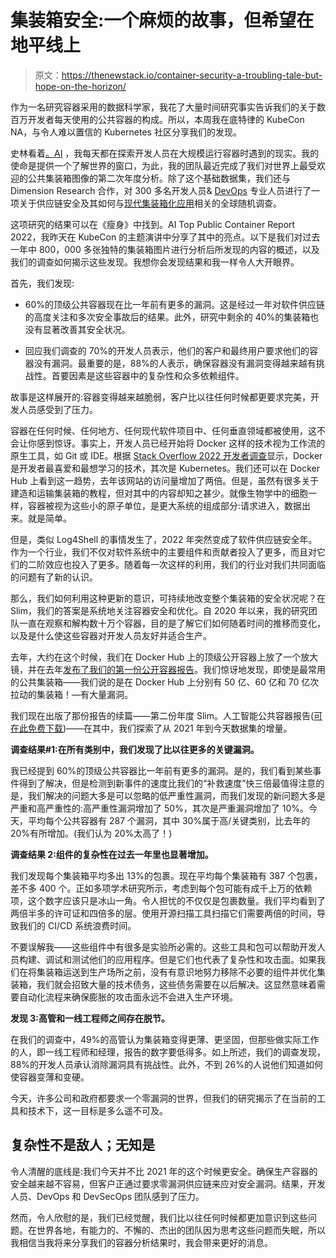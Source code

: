 # 集装箱安全:一个麻烦的故事，但希望在地平线上

> 原文：<https://thenewstack.io/container-security-a-troubling-tale-but-hope-on-the-horizon/>

作为一名研究容器采用的数据科学家，我花了大量时间研究事实告诉我们的关于数百万开发者每天使用的公共容器的构成。所以，本周我在底特律的 KubeCon NA，与令人难以置信的 Kubernetes 社区分享我们的发现。

史林看着[。AI](https://www.slim.ai/) ，我每天都在探索开发人员在大规模运行容器时遇到的现实。我的使命是提供一个了解世界的窗口，为此，我的团队最近完成了我们对世界上最受欢迎的公共集装箱图像的第二次年度分析。除了这个基础数据集，我们还与 Dimension Research 合作，对 300 多名开发人员& [DevOps](https://thenewstack.io/category/devops/) 专业人员进行了一项关于供应链安全及其如何与[现代集装箱化应用](https://thenewstack.io/category/containers/)相关的全球随机调查。

这项研究的结果可以在《瘦身》中找到。AI Top Public Container Report 2022，我昨天在 KubeCon 的主题演讲中分享了其中的亮点。以下是我们对过去一年中 800，000 多张独特的集装箱图片进行分析后所发现的内容的概述，以及我们的调查如何揭示这些发现。我想你会发现结果和我一样令人大开眼界。

首先，我们发现:

*   60%的顶级公共容器现在比一年前有更多的漏洞。这是经过一年对软件供应链的高度关注和多次安全事故后的结果。此外，研究中剩余的 40%的集装箱也没有显著改善其安全状况。

*   回应我们调查的 70%的开发人员表示，他们的客户和最终用户要求他们的容器没有漏洞。最重要的是，88%的人表示，确保容器没有漏洞变得越来越有挑战性。首要因素是这些容器中的复杂性和众多依赖组件。

故事是这样展开的:容器变得越来越脆弱，客户比以往任何时候都更要求完美，开发人员感受到了压力。

容器在任何时候、任何地方、任何现代软件项目中、任何垂直领域都被使用，这不会让你感到惊讶。事实上，开发人员已经开始将 Docker 这样的技术视为工作流的原生工具，如 Git 或 IDE。根据 [Stack Overflow 2022 开发者调查](https://survey.stackoverflow.co/2022/)显示，Docker 是开发者最喜爱和最想学习的技术，其次是 Kubernetes。我们还可以在 Docker Hub 上看到这一趋势，去年该网站的访问量增加了两倍。但是，虽然有很多关于建造和运输集装箱的教程，但对其中的内容却知之甚少。就像生物学中的细胞一样，容器被视为这些小的原子单位，是更大系统的组成部分:请求进入，数据出来。就是简单。

但是，类似 Log4Shell 的事情发生了，2022 年突然变成了软件供应链安全年。作为一个行业，我们不仅对软件系统中的主要组件和贡献者投入了更多，而且对它们的二阶效应也投入了更多。随着每一次这样的利用，我们的行业对我们共同面临的问题有了新的认识。

那么，我们如何利用这种更新的意识，可持续地改变整个集装箱的安全状况呢？在 Slim，我们的答案是系统地关注容器安全和优化。自 2020 年以来，我的研究团队一直在观察和解构数十万个容器，目的是了解它们如何随着时间的推移而变化，以及是什么使这些容器对开发人员友好并适合生产。

去年，大约在这个时候，我们在 Docker Hub 上的顶级公开容器上放了一个放大镜，并在去年[发布了我们的第一份公开容器报告](https://www.slim.ai/blog/container-report-2021.html)。我们惊讶地发现，即使是最常用的公共集装箱——我们说的是在 Docker Hub 上分别有 50 亿、60 亿和 70 亿次拉动的集装箱！—有大量漏洞。

我们现在出版了那份报告的续篇——第二份年度 Slim。人工智能公共容器报告([可在此免费下载](https://www.slim.ai/blog/container-report-2022.html))——在其中，我们探索了从 2021 年到今天数据集的增量。

**调查结果#1:在所有类别中，我们发现了比以往更多的关键漏洞。**

我已经提到 60%的顶级公共容器比一年前有更多的漏洞。是的，我们看到某些事件得到了解决，但是检测到新事件的速度比我们的“补救速度”快三倍最值得注意的是，我们解决的问题大多是可以忽略的低严重性漏洞，而我们发现的新问题大多是严重和高严重性的:高严重性漏洞增加了 50%，其次是严重漏洞增加了 10%。今天，平均每个公共容器有 287 个漏洞，其中 30%属于高/关键类别，比去年的 20%有所增加。(我们认为 20%太高了！)

**调查结果 2:组件的复杂性在过去一年里也显著增加。**

我们发现每个集装箱平均多出 13%的包裹。现在平均每个集装箱有 387 个包裹，差不多 400 个。正如多项学术研究所示，考虑到每个包可能有成千上万的依赖项，这个数字应该只是冰山一角。令人担忧的不仅仅是包裹数量。我们平均看到了两倍半多的许可证和四倍多的层。使用开源扫描工具扫描它们需要两倍的时间，导致我们的 CI/CD 系统浪费时间。

不要误解我——这些组件中有很多是实验所必需的。这些工具和包可以帮助开发人员构建、调试和测试他们的应用程序。但是它们也代表了复杂性和攻击面。如果我们在将集装箱运送到生产场所之前，没有有意识地努力移除不必要的组件并优化集装箱，我们就会招致大量的技术债务，这些债务需要在以后解决。这显然意味着需要自动化流程来确保膨胀的攻击面永远不会进入生产环境。

**发现 3:高管和一线工程师之间存在脱节。**

在我们的调查中，49%的高管认为集装箱变得更薄、更坚固，但那些做实际工作的人，即一线工程师和经理，报告的数字要低得多。如上所述，我们的调查发现，88%的开发人员承认消除漏洞具有挑战性。此外，不到 26%的人说他们知道如何使容器变薄和变硬。

今天，许多公司和政府都要求一个零漏洞的世界，但我们的研究揭示了在当前的工具和技术下，这一目标是多么遥不可及。

## 复杂性不是敌人；无知是

令人清醒的底线是:我们今天并不比 2021 年的这个时候更安全。确保生产容器的安全越来越不容易，但客户正通过要求零漏洞供应链来应对安全漏洞。结果，开发人员、DevOps 和 DevSecOps 团队感到了压力。

然而，令人欣慰的是，我们已经觉醒，我们比以往任何时候都更加意识到这些问题。在世界各地，有能力的、不懈的、杰出的团队因为思考这些问题而失眠，所以我相信当我将来分享我们的容器分析结果时，我会带来更好的消息。

<svg xmlns:xlink="http://www.w3.org/1999/xlink" viewBox="0 0 68 31" version="1.1"><title>Group</title> <desc>Created with Sketch.</desc></svg>